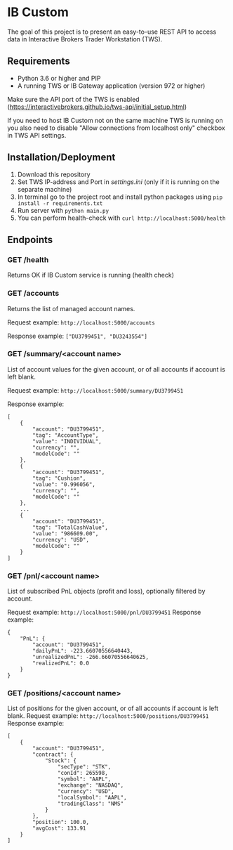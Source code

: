 # IB Custom
The goal of this project is to present an easy-to-use REST API to access data in Interactive Brokers Trader Workstation (TWS).

## Requirements
- Python 3.6 or higher and PIP
- A running TWS or IB Gateway application (version 972 or higher)

Make sure the API port of the TWS is enabled (https://interactivebrokers.github.io/tws-api/initial_setup.html)

If you need to host IB Custom not on the same machine TWS is running on you also need to disable "Allow connections from 
localhost only" checkbox in TWS API settings.

## Installation/Deployment
1. Download this repository
2. Set TWS IP-address and Port in *settings.ini* (only if it is running on the separate machine)
3. In terminal go to the project root and install python packages using `pip install -r requirements.txt`
4. Run server with `python main.py`
5. You can perform health-check with `curl http://localhost:5000/health`

## Endpoints

### GET /health
Returns OK if IB Custom service is running (health check)

### GET /accounts
Returns the list of managed account names.

Request example: `http://localhost:5000/accounts`

Response example: `["DU3799451", "DU3243554"]`

### GET /summary/\<account name\>
List of account values for the given account, or of all accounts if account is left blank.

Request example: `http://localhost:5000/summary/DU3799451`

Response example:
```
[
    {
        "account": "DU3799451",
        "tag": "AccountType",
        "value": "INDIVIDUAL",
        "currency": "",
        "modelCode": ""
    },
    {
        "account": "DU3799451",
        "tag": "Cushion",
        "value": "0.996056",
        "currency": "",
        "modelCode": ""
    },
    ...
    {
        "account": "DU3799451",
        "tag": "TotalCashValue",
        "value": "986609.00",
        "currency": "USD",
        "modelCode": ""
    }
]
```

### GET /pnl/\<account name\>
List of subscribed PnL objects (profit and loss), optionally filtered by account.

Request example: `http://localhost:5000/pnl/DU3799451`
Response example: 
```
{
    "PnL": {
        "account": "DU3799451",
        "dailyPnL": -223.66070556640443,
        "unrealizedPnL": -266.66070556640625,
        "realizedPnL": 0.0
    }
}
```

### GET /positions/\<account name\>
List of positions for the given account, or of all accounts if account is left blank.
Request example: `http://localhost:5000/positions/DU3799451`
Response example: 
```
[
    {
        "account": "DU3799451",
        "contract": {
            "Stock": {
                "secType": "STK",
                "conId": 265598,
                "symbol": "AAPL",
                "exchange": "NASDAQ",
                "currency": "USD",
                "localSymbol": "AAPL",
                "tradingClass": "NMS"
            }
        },
        "position": 100.0,
        "avgCost": 133.91
    }
]
```